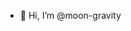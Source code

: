 - 👋 Hi, I’m @moon-gravity

<!---
moon-gravity/moon-gravity is a ✨ special ✨ repository because its `README.md` (this file) appears on your GitHub profile.
You can click the Preview link to take a look at your changes.
--->
